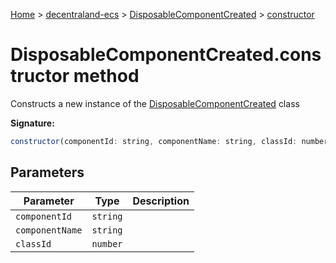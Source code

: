 [Home](./index) &gt; [decentraland-ecs](./decentraland-ecs.md) &gt; [DisposableComponentCreated](./decentraland-ecs.disposablecomponentcreated.md) &gt; [constructor](./decentraland-ecs.disposablecomponentcreated.constructor.md)

# DisposableComponentCreated.constructor method

Constructs a new instance of the [DisposableComponentCreated](./decentraland-ecs.disposablecomponentcreated.md) class

**Signature:**
```javascript
constructor(componentId: string, componentName: string, classId: number);
```

## Parameters

|  Parameter | Type | Description |
|  --- | --- | --- |
|  `componentId` | `string` |  |
|  `componentName` | `string` |  |
|  `classId` | `number` |  |

